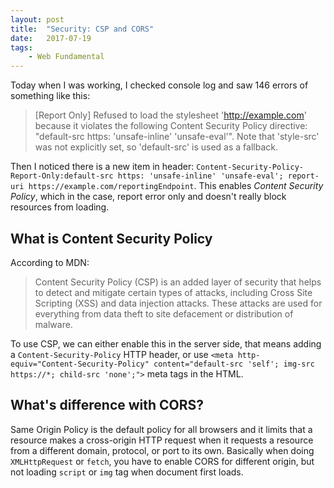 ```yaml
---
layout: post
title:  "Security: CSP and CORS"
date:   2017-07-19
tags:   
    - Web Fundamental
---
```


Today when I was working, I checked console log and saw 146 errors of something like this: 

> [Report Only] Refused to load the stylesheet 'http://example.com' because it violates the following Content Security Policy directive: "default-src https: 'unsafe-inline' 'unsafe-eval'". Note that 'style-src' was not explicitly set, so 'default-src' is used as a fallback.

Then I noticed there is a new item in header: `Content-Security-Policy-Report-Only:default-src https: 'unsafe-inline' 'unsafe-eval'; report-uri https://example.com/reportingEndpoint`. This enables *Content Security Policy*, which in the case, report error only and doesn't really block resources from loading.

## What is Content Security Policy

According to MDN:

> Content Security Policy (CSP) is an added layer of security that helps to detect and mitigate certain types of attacks, including Cross Site Scripting (XSS) and data injection attacks. These attacks are used for everything from data theft to site defacement or distribution of malware.

To use CSP, we can either enable this in the server side, that means adding a `Content-Security-Policy` HTTP header, or use `<meta http-equiv="Content-Security-Policy" content="default-src 'self'; img-src https://*; child-src 'none';">` meta tags in the HTML.

## What's difference with CORS?

Same Origin Policy is the default policy for all browsers and it limits that a resource makes a cross-origin HTTP request when it requests a resource from a different domain, protocol, or port to its own. Basically when doing `XMLHttpRequest` or `fetch`, you have to enable CORS for different origin, but not loading `script` or `img` tag when document first loads.


